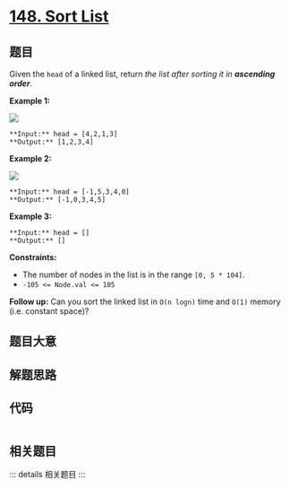# [148. Sort List](https://leetcode.com/problems/sort-list)

## 题目

Given the `head` of a linked list, return _the list after sorting it in
**ascending order**_.



**Example 1:**

![](https://assets.leetcode.com/uploads/2020/09/14/sort_list_1.jpg)

    
    
    **Input:** head = [4,2,1,3]
    **Output:** [1,2,3,4]
    

**Example 2:**

![](https://assets.leetcode.com/uploads/2020/09/14/sort_list_2.jpg)

    
    
    **Input:** head = [-1,5,3,4,0]
    **Output:** [-1,0,3,4,5]
    

**Example 3:**

    
    
    **Input:** head = []
    **Output:** []
    



**Constraints:**

  * The number of nodes in the list is in the range `[0, 5 * 104]`.
  * `-105 <= Node.val <= 105`



**Follow up:** Can you sort the linked list in `O(n logn)` time and `O(1)`
memory (i.e. constant space)?


## 题目大意

## 解题思路

## 代码

```javascript

```

## 相关题目

::: details 相关题目
:::
